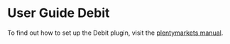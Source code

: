 # User Guide Debit

<div class="alert alert-info" role="alert">
 To find out how to set up the Debit plugin, visit the <a href="https://knowledge.plentymarkets.com/en-gb/manual/main/payment/debit.html" target="_blank">plentymarkets manual</a>.
</div>
